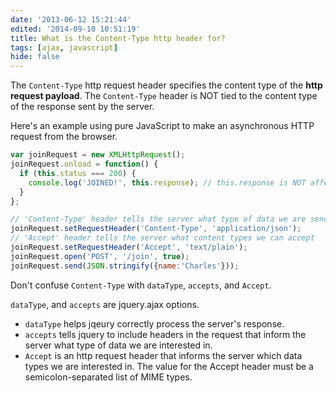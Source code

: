 ```yaml
---
date: '2013-06-12 15:21:44'
edited: '2014-09-10 10:51:19'
title: What is the Content-Type http header for?
tags: [ajax, javascript]
hide: false
---
```


                 
The `Content-Type` http request header specifies the content type of the **http request payload**. The `Content-Type` header is NOT tied to the content type of the response sent by the server. 

Here's an example using pure JavaScript to make an asynchronous HTTP request from the browser.

```js
var joinRequest = new XMLHttpRequest();  
joinRequest.onload = function() {  
  if (this.status === 200) {  
    console.log('JOINED!', this.response); // this.response is NOT affected by 'Content-Type'
  } 
};

// 'Content-Type' header tells the server what type of data we are sending
joinRequest.setRequestHeader('Content-Type', 'application/json');  
// 'Accept' header tells the server what content types we can accept
joinRequest.setRequestHeader('Accept', 'text/plain'); 
joinRequest.open('POST', '/join', true);  
joinRequest.send(JSON.stringify({name:'Charles'}));  
```

Don't confuse `Content-Type` with `dataType`, `accepts`, and `Accept`. 

`dataType`, and `accepts` are jquery.ajax options. 

- `dataType` helps jqeury correctly process the server's response. 
- `accepts` tells jquery to include headers in the request that inform the server what type of data we are interested in. 
- `Accept` is an http request header that  informs the server which data types we are interested in. The value for the Accept header must be a semicolon-separated list of MIME types.
